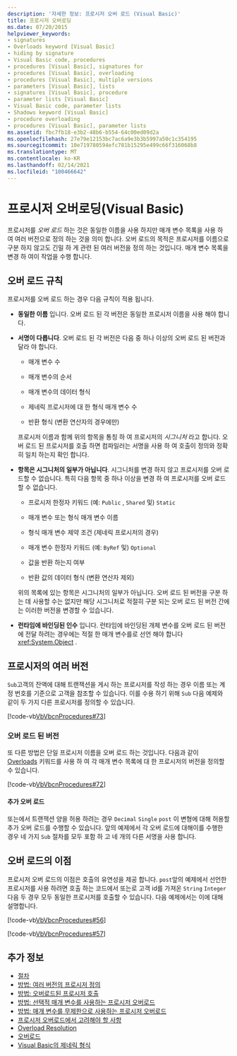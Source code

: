 ```yaml
---
description: '자세한 정보: 프로시저 오버 로드 (Visual Basic)'
title: 프로시저 오버로딩
ms.date: 07/20/2015
helpviewer_keywords:
- signatures
- Overloads keyword [Visual Basic]
- hiding by signature
- Visual Basic code, procedures
- procedures [Visual Basic], signatures for
- procedures [Visual Basic], overloading
- procedures [Visual Basic], multiple versions
- parameters [Visual Basic], lists
- signatures [Visual Basic], procedure
- parameter lists [Visual Basic]
- Visual Basic code, parameter lists
- Shadows keyword [Visual Basic]
- procedure overloading
- procedures [Visual Basic], parameter lists
ms.assetid: fbc7fb18-e3b2-48b6-b554-64c00ed09d2a
ms.openlocfilehash: 27e79e12153bc7ac6a9e3b3b5997a50c1c354195
ms.sourcegitcommit: 10e719780594efc781b15295e499c66f316068b8
ms.translationtype: MT
ms.contentlocale: ko-KR
ms.lasthandoff: 02/14/2021
ms.locfileid: "100466642"
---
```

# <a name="procedure-overloading-visual-basic"></a>프로시저 오버로딩(Visual Basic)

프로시저를 *오버 로드* 하는 것은 동일한 이름을 사용 하지만 매개 변수 목록을 사용 하 여 여러 버전으로 정의 하는 것을 의미 합니다. 오버 로드의 목적은 프로시저를 이름으로 구분 하지 않고도 긴밀 하 게 관련 된 여러 버전을 정의 하는 것입니다. 매개 변수 목록을 변경 하 여이 작업을 수행 합니다.

## <a name="overloading-rules"></a>오버 로드 규칙

프로시저를 오버 로드 하는 경우 다음 규칙이 적용 됩니다.

- **동일한 이름** 입니다. 오버 로드 된 각 버전은 동일한 프로시저 이름을 사용 해야 합니다.

- **서명이 다릅니다**. 오버 로드 된 각 버전은 다음 중 하나 이상의 오버 로드 된 버전과 달라 야 합니다.

  - 매개 변수 수

  - 매개 변수의 순서

  - 매개 변수의 데이터 형식

  - 제네릭 프로시저에 대 한 형식 매개 변수 수

  - 반환 형식 (변환 연산자의 경우에만)

  프로시저 이름과 함께 위의 항목을 통칭 하 여 프로시저의 *시그니처* 라고 합니다. 오버 로드 된 프로시저를 호출 하면 컴파일러는 서명을 사용 하 여 호출이 정의와 정확히 일치 하는지 확인 합니다.

- **항목은 시그니처의 일부가 아닙니다**. 시그니처를 변경 하지 않고 프로시저를 오버 로드할 수 없습니다. 특히 다음 항목 중 하나 이상을 변경 하 여 프로시저를 오버 로드할 수 없습니다.

  - 프로시저 한정자 키워드 (예: `Public` , `Shared` 및) `Static`

  - 매개 변수 또는 형식 매개 변수 이름

  - 형식 매개 변수 제약 조건 (제네릭 프로시저의 경우)

  - 매개 변수 한정자 키워드 (예: `ByRef` 및) `Optional`

  - 값을 반환 하는지 여부

  - 반환 값의 데이터 형식 (변환 연산자 제외)

  위의 목록에 있는 항목은 시그니처의 일부가 아닙니다. 오버 로드 된 버전을 구분 하는 데 사용할 수는 없지만 해당 시그니처로 적절히 구분 되는 오버 로드 된 버전 간에는 이러한 버전을 변경할 수 있습니다.

- **런타임에 바인딩된 인수** 입니다. 런타임에 바인딩된 개체 변수를 오버 로드 된 버전에 전달 하려는 경우에는 적절 한 매개 변수를로 선언 해야 합니다 <xref:System.Object> .

## <a name="multiple-versions-of-a-procedure"></a>프로시저의 여러 버전

`Sub`고객의 잔액에 대해 트랜잭션을 게시 하는 프로시저를 작성 하는 경우 이름 또는 계정 번호를 기준으로 고객을 참조할 수 있습니다. 이를 수용 하기 위해 `Sub` 다음 예제와 같이 두 가지 다른 프로시저를 정의할 수 있습니다.

[!code-vb[VbVbcnProcedures#73](~/samples/snippets/visualbasic/VS_Snippets_VBCSharp/VbVbcnProcedures/VB/Class1.vb#73)]

### <a name="overloaded-versions"></a>오버 로드 된 버전

또 다른 방법은 단일 프로시저 이름을 오버 로드 하는 것입니다. 다음과 같이 [Overloads](../../../language-reference/modifiers/overloads.md) 키워드를 사용 하 여 각 매개 변수 목록에 대 한 프로시저의 버전을 정의할 수 있습니다.

[!code-vb[VbVbcnProcedures#72](~/samples/snippets/visualbasic/VS_Snippets_VBCSharp/VbVbcnProcedures/VB/Class1.vb#72)]

#### <a name="additional-overloads"></a>추가 오버 로드

또는에서 트랜잭션 양을 허용 하려는 경우 `Decimal` `Single` `post` 이 변형에 대해 허용할 추가 오버 로드를 수행할 수 있습니다. 앞의 예제에서 각 오버 로드에 대해이를 수행한 경우 네 가지 `Sub` 절차를 모두 포함 하 고 네 개의 다른 서명을 사용 합니다.

## <a name="advantages-of-overloading"></a>오버 로드의 이점

프로시저 오버 로드의 이점은 호출의 유연성을 제공 합니다. `post`앞의 예제에서 선언한 프로시저를 사용 하려면 호출 하는 코드에서 또는로 고객 id를 가져온 `String` `Integer` 다음 두 경우 모두 동일한 프로시저를 호출할 수 있습니다. 다음 예제에서는 이에 대해 설명합니다.

[!code-vb[VbVbcnProcedures#56](~/samples/snippets/visualbasic/VS_Snippets_VBCSharp/VbVbcnProcedures/VB/Class1.vb#56)]

[!code-vb[VbVbcnProcedures#57](~/samples/snippets/visualbasic/VS_Snippets_VBCSharp/VbVbcnProcedures/VB/Class1.vb#57)]

## <a name="see-also"></a>추가 정보

- [절차](./index.md)
- [방법: 여러 버전의 프로시저 정의](./how-to-define-multiple-versions-of-a-procedure.md)
- [방법: 오버로드된 프로시저 호출](./how-to-call-an-overloaded-procedure.md)
- [방법: 선택적 매개 변수를 사용하는 프로시저 오버로드](./how-to-overload-a-procedure-that-takes-optional-parameters.md)
- [방법: 매개 변수를 무제한으로 사용하는 프로시저 오버로드](./how-to-overload-a-procedure-that-takes-an-indefinite-number-of-parameters.md)
- [프로시저 오버로드에서 고려해야 할 사항](./considerations-in-overloading-procedures.md)
- [Overload Resolution](./overload-resolution.md)
- [오버로드](../../../language-reference/modifiers/overloads.md)
- [Visual Basic의 제네릭 형식](../data-types/generic-types.md)
